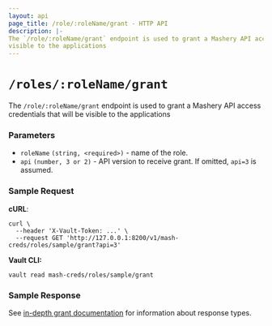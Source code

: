 ```yaml
---
layout: api 
page_title: /role/:roleName/grant - HTTP API 
description: |-
The `/role/:roleName/grant` endpoint is used to grant a Mashery API access credentials that will be 
visible to the applications
---
```


# `/roles/:roleName/grant`

The `/role/:roleName/grant` endpoint is used to grant a Mashery API access credentials that will be
visible to the applications

### Parameters

- `roleName` `(string, <required>)` - name of the role.
- `api` `(number, 3 or 2)` - API version to receive grant. If omitted, `api=3` is assumed.

### Sample Request

**cURL**:

```shell
curl \
  --header 'X-Vault-Token: ...' \
  --request GET 'http://127.0.0.1:8200/v1/mash-creds/roles/sample/grant?api=3'
```

**Vault CLI:**

```shell
vault read mash-creds/roles/sample/grant
```

### Sample Response

See [in-depth grant documentation](../grant.html.markdown) for information about response types.